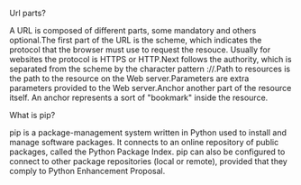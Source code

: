 Url parts?

A URL is composed of different parts, some mandatory and others optional.The first part of the URL is the scheme, which indicates the protocol that the browser must use to request the resouce. Usually for websites the protocol is HTTPS or HTTP.Next follows the authority, which is separated from the scheme by the character pattern ://.Path to resources is the path to the resource on the Web server.Parameters are extra parameters provided to the Web server.Anchor another part of the resource itself. An anchor represents a sort of "bookmark" inside the resource.

What is pip?

pip is a package-management system written in Python used to install and manage software packages. It connects to an online repository of public packages, called the Python Package Index. pip can also be configured to connect to other package repositories (local or remote), provided that they comply to Python Enhancement Proposal.
